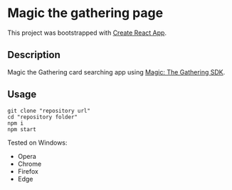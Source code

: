 # Magic the gathering page

This project was bootstrapped with [Create React App](https://github.com/facebook/create-react-app).

## Description

Magic the Gathering card searching app using [Magic: The Gathering SDK](https://github.com/MagicTheGathering/mtg-sdk-javascript).

## Usage

```
git clone "repository url"
cd "repository folder"
npm i
npm start
```

Tested on Windows:

-  Opera
-  Chrome
-  Firefox
-  Edge
